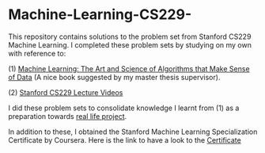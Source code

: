 # Machine-Learning-CS229-
This repository contains solutions to the problem set from Stanford CS229 Machine Learning. I completed these problem sets by studying on my own with reference to:

(1) [Machine Learning: The Art and Science of Algorithms that Make Sense of Data](https://www.amazon.com/Machine-Learning-Science-Algorithms-Sense/dp/1107422221)
(A nice book suggested by my master thesis supervisor).

(2) [Stanford CS229 Lecture Videos](https://www.youtube.com/playlist?list=PLoROMvodv4rMiGQp3WXShtMGgzqpfVfbU)

I did these problem sets to consolidate knowledge I learnt from (1) as a preparation towards [real life project](https://github.com/lingminhao/Explainable-Machine-Learning-Classification-using-Wing-Venation-Data). 

In addition to these, I obtained the Stanford Machine Learning Specialization Certificate by Coursera. 
Here is the link to have a look to the [Certificate](https://coursera.org/share/98d3fe9ce9a32656d17f2f1aac277f24)
